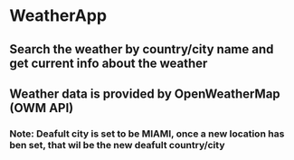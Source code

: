 # WeatherApp
## Search the weather by country/city name and get current info about the weather
## Weather data is provided by OpenWeatherMap (OWM API)
### Note: Deafult city is set to be MIAMI, once a new location has ben set, that wil be the new deafult country/city
